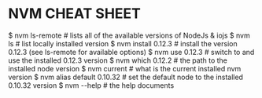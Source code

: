 # NVM CHEAT SHEET

$ nvm ls-remote <node version>  # lists all of the available versions of NodeJs & iojs
$ nvm ls                        # list locally installed version
$ nvm install 0.12.3            # install the version 0.12.3 (see ls-remote for available options)
$ nvm use 0.12.3                # switch to and use the installed 0.12.3 version
$ nvm which 0.12.2              # the path to the installed node version
$ nvm current                   # what is the current installed nvm version
$ nvm alias default 0.10.32     # set the default node to the installed 0.10.32 version
$ nvm --help                    # the help documents